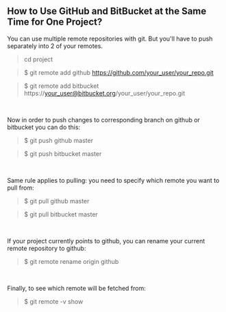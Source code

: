 ## How to Use GitHub and BitBucket at the Same Time for One Project?

You can use multiple remote repositories with git. But you'll have to push separately into 2 of your remotes.

  > cd project

  > $ git remote add github https://github.com/your_user/your_repo.git 

  > $ git remote add bitbucket https://your_user@bitbucket.org/your_user/your_repo.git

<br />

Now in order to push changes to corresponding branch on github or bitbucket you can do this:

  > $ git push github master

  > $ git push bitbucket master

<br />

Same rule applies to pulling: you need to specify which remote you want to pull from:

> $ git pull github master

> $ git pull bitbucket master

<br />

If your project currently points to github, you can rename your current remote repository to github:

  > $ git remote rename origin github

<br/>

Finally, to see which remote will be fetched from:

  > $ git remote -v show
